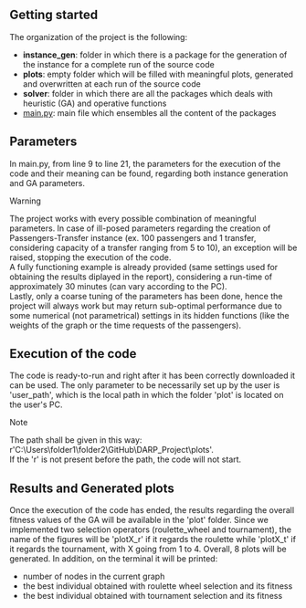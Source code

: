 ## Getting started
The organization of the project is the following:
- **instance_gen**: folder in which there is a package for the generation of the instance for a complete run of the source code
- **plots**: empty folder which will be filled with meaningful plots, generated and overwritten at each run of the source code
- **solver**: folder in which there are all the packages which deals with heuristic (GA) and operative functions
- <ins>main.py</ins>: main file which ensembles all the content of the packages

## Parameters
In main.py, from line 9 to line 21, the parameters for the execution of the code and their meaning can be found, regarding both instance generation and GA parameters.

> [!WARNING]
> The project works with every possible combination of meaningful parameters. In case of ill-posed parameters regarding the creation of Passengers-Transfer instance (ex. 100 passengers and 1 transfer, considering capacity of a transfer ranging from 5 to 10), an exception will be raised, stopping the execution of the code.\
> A fully functioning example is already provided (same settings used for obtaining the results diplayed in the report), considering a run-time of approximately 30 minutes (can vary according to the PC).\
> Lastly, only a coarse tuning of the parameters has been done, hence the project will always work but may return sub-optimal performance due to some numerical (not parametrical) settings in its hidden functions (like the weights of the graph or the time requests of the passengers).

## Execution of the code
The code is ready-to-run and right after it has been correctly downloaded it can be used. The only parameter to be necessarily set up by the user is 'user_path', which is the local path in which the folder 'plot' is located on the user's PC. 

> [!NOTE]
> The path shall be given in this way: r'C:\Users\folder1\folder2\GitHub\DARP_Project\plots'.\
> If the 'r' is not present before the path, the code will not start.

## Results and Generated plots
Once the execution of the code has ended, the results regarding the overall fitness values of the GA will be available in the 'plot' folder. Since we implemented two selection operators (roulette_wheel and tournament), the name of the figures will be 'plotX_r' if it regards the roulette while 'plotX_t' if it regards the tournament, with X going from 1 to 4. Overall, 8 plots will be generated. In addition, on the terminal it will be printed:
- number of nodes in the current graph
- the best individual obtained with roulette wheel selection and its fitness
- the best individual obtained with tournament selection and its fitness
